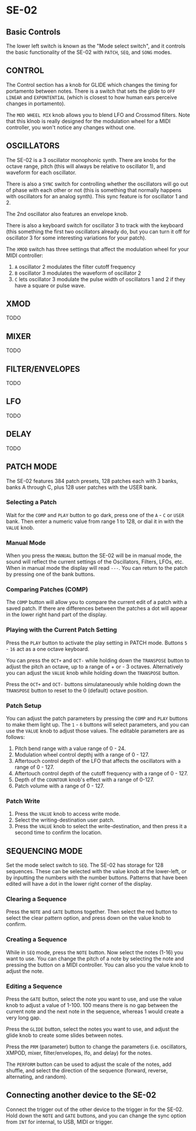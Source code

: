 # SE-02

## Basic Controls

The lower left switch is known as the "Mode select switch", and it controls the basic functionality of the SE-02 with `PATCH`, `SEQ`, and `SONG` modes.

## CONTROL

The Control section has a knob for GLIDE which changes the timing for portamento between notes. There is a switch that sets the glide to `OFF` `LINEAR` and `EXPONTENTIAL` (which is closest to how human ears perceive changes in portamento).

The `MOD WHEEL MIX` knob allows you to blend LFO and Crossmod filters. Note that this klnob is really designed for the modulation wheel for a MIDI controller, you won't notice any changes without one.

## OSCILLATORS

The SE-02 is a 3 oscillator monophonic synth. There are knobs for the octave range, pitch (this will always be relative to oscillator 1), and waveform for each oscillator.

There is also a `SYNC` switch for controlling whether the oscillators will go out of phase with each other or not (this is something that normally happens with oscillators for an analog synth). This sync feature is for oscillator 1 and 2.

The 2nd oscillator also features an envelope knob.

There is also a keyboard switch for oscillator 3 to track with the keyboard (this something the first two oscillators already do, but you can turn it off for oscillator 3 for some interesting variations for your patch).

The `XMOD` switch has three settings that affect the modulation wheel for your MIDI controller:

1. `A` oscillator 2 modulates the filter cutoff frequency
2. `B` oscillator 3 modulates the waveform of oscillator 2
3. `C` lets oscillator 3 modulate the pulse width of oscillators 1 and 2 if they have a square or pulse wave.

## XMOD

TODO

## MIXER

TODO

## FILTER/ENVELOPES

TODO

## LFO

TODO

## DELAY

TODO

## PATCH MODE

The SE-02 features 384 patch presets, 128 patches each with 3 banks, banks A through C, plus 128 user patches with the USER bank.

### Selecting a Patch

Wait for the `COMP` and `PLAY` button to go dark, press one of the `A` - `C` or `USER` bank. Then enter a numeric value from range 1 to 128, or dial it in with the `VALUE` knob.

### Manual Mode

When you press the `MANUAL` button the SE-02 will be in manual mode, the sound will reflect the current settings of the Oscillators, Filters, LFOs, etc. When in manual mode the display will read `---`. You can return to the patch by pressing one of the bank buttons.

### Comparing Patches (COMP)

The `COMP` button will allow you to compare the current edit of a patch with a saved patch. If there are differences between the patches a dot will appear in the lower right hand part of the display.

### Playing with the Current Patch Setting

Press the `PLAY` button to activate the play setting in PATCH mode. Buttons `5` - `16` act as a one octave keyboard.

You can press the `OCT+` and `OCT-` while holding down the `TRANSPOSE` button to adjust the pitch an octave, up to a range of + or - 3 octaves. Alternatively you can adjust the `VALUE` knob while holding down the `TRANSPOSE` button.

Press the `OCT+` and `OCT-` buttons simulataneously while holding down the `TRANSPOSE` button to reset to the 0 (default) octave position.

### Patch Setup

You can adjust the patch parameters by pressing the `COMP` and `PLAY` buttons to make them light up. The `1` - `6` buttons will select parameters, and you can use the `VALUE` knob to adjust those values. The editable parameters are as follows:

1. Pitch bend range with a value range of 0 - 24.
2. Modulation wheel control depthj with a range of 0 - 127.
3. Aftertouch control depth of the LFO that affects the oscillators with a range of 0 - 127.
4. Aftertouch control depth of the cutoff frequency with a range of 0 - 127.
5. Depth of the `COUNTOUR` knob's effect with a range of 0-127.
6. Patch volume with a range of 0 - 127.

### Patch Write

1. Press the `VALUE` knob to access write mode.
2. Select the writing-destination user patch.
3. Press the `VALUE` knob to select the write-destination, and then press it a second time to confirm the location.

## SEQUENCING MODE

Set the mode select switch to `SEQ`. The SE-02 has storage for 128 sequences. These can be selected with the value knob at the lower-left, or by inputting the numbers with the number buttons. Patterns that have been edited will have a dot in the lower right corner of the display.

### Clearing a Sequence

Press the `NOTE` and `GATE` buttons together. Then select the red button to select the clear pattern option, and press down on the value knob to confirm.

### Creating a Sequence

While in `SEQ` mode, press the `NOTE` button. Now select the notes (1-16) you want to use. You can change the pitch of a note by selecting the note and pressing the button on a MIDI controller. You can also you the value knob to adjust the note.

### Editing a Sequence

Press the `GATE` button, select the note you want to use, and use the value knob to adjust a value of 1-100. 100 means there is no gap between the current note and the next note in the sequence, whereas 1 would create a very long gap.

Press the `GLIDE` button, select the notes you want to use, and adjust the glide knob to create some slides between notes.

Press the `PRM` (parameter) button to change the parameters (i.e. oscillators, XMPOD, mixer, filter/envelopes, lfo, and delay) for the notes.

The `PERFORM` button can be used to adjust the scale of the notes, add shuffle, and select the direction of the sequence (forward, reverse, alternating, and random).

## Connecting another device to the SE-02

Connect the trigger out of the other device to the trigger in for the SE-02. Hold down the `NOTE` and `GATE` buttons, and you can change the sync option from `INT` for internal, to USB, MIDI or trigger.
